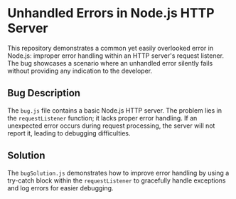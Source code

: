 # Unhandled Errors in Node.js HTTP Server

This repository demonstrates a common yet easily overlooked error in Node.js: improper error handling within an HTTP server's request listener.  The bug showcases a scenario where an unhandled error silently fails without providing any indication to the developer.

## Bug Description
The `bug.js` file contains a basic Node.js HTTP server.  The problem lies in the `requestListener` function; it lacks proper error handling.  If an unexpected error occurs during request processing, the server will not report it, leading to debugging difficulties.

## Solution
The `bugSolution.js` demonstrates how to improve error handling by using a try-catch block within the `requestListener` to gracefully handle exceptions and log errors for easier debugging.